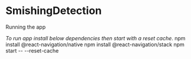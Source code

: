 # SmishingDetection

Running the app

_To run app install below dependencies then start with a reset cache_.
npm install @react-navigation/native
npm install @react-navigation/stack
npm start -- --reset-cache
